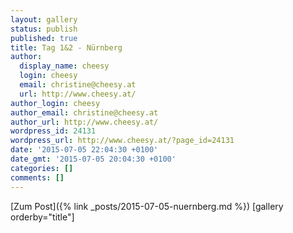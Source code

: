 ```yaml
---
layout: gallery
status: publish
published: true
title: Tag 1&2 - Nürnberg
author:
  display_name: cheesy
  login: cheesy
  email: christine@cheesy.at
  url: http://www.cheesy.at/
author_login: cheesy
author_email: christine@cheesy.at
author_url: http://www.cheesy.at/
wordpress_id: 24131
wordpress_url: http://www.cheesy.at/?page_id=24131
date: '2015-07-05 22:04:30 +0100'
date_gmt: '2015-07-05 20:04:30 +0100'
categories: []
comments: []
---
```


[Zum Post]({% link _posts/2015-07-05-nuernberg.md %})
[gallery orderby="title"]

